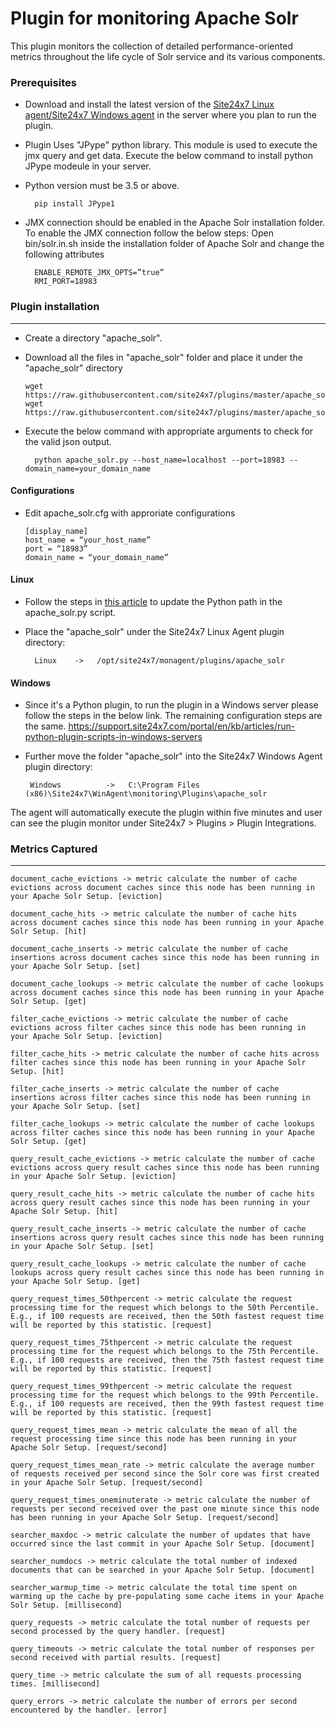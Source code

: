 Plugin for monitoring Apache Solr 
==============================================

This plugin monitors the collection of detailed performance-oriented metrics throughout the life cycle of Solr service and its various components.

### Prerequisites

- Download and install the latest version of the [Site24x7 Linux agent/Site24x7 Windows agent](https://www.site24x7.com/app/client#/admin/inventory/add-monitor) in the server where you plan to run the plugin. 

- Plugin Uses "JPype" python library. This module is used to execute the jmx query and get data. Execute the below command to install python JPype modeule in your server. 

- Python version must be 3.5 or above.

		pip install JPype1
		
- JMX connection should be enabled in the Apache Solr installation folder. To enable the JMX connection follow the below steps: Open bin/solr.in.sh inside the installation folder of Apache Solr and change the following attributes

		ENABLE_REMOTE_JMX_OPTS=”true”
		RMI_PORT=18983
		

### Plugin installation
---

- Create a directory "apache_solr".

- Download all the files in "apache_solr" folder and place it under the "apache_solr" directory

	  wget https://raw.githubusercontent.com/site24x7/plugins/master/apache_solr/apache_solr.py
	  wget https://raw.githubusercontent.com/site24x7/plugins/master/apache_solr/apache_solr.cfg
	

- Execute the below command with appropriate arguments to check for the valid json output.  

		python apache_solr.py --host_name=localhost --port=18983 --domain_name=your_domain_name

#### Configurations
- Edit apache_solr.cfg with approriate configurations

	```
	[display_name]
	host_name = “your_host_name”
	port = “18983”
	domain_name = “your_domain_name”
	```
#### Linux

- Follow the steps in [this article](https://support.site24x7.com/portal/en/kb/articles/updating-python-path-in-a-plugin-script-for-linux-servers) to update the Python path in the apache_solr.py script.

- Place the "apache_solr" under the Site24x7 Linux Agent plugin directory:

        Linux    ->   /opt/site24x7/monagent/plugins/apache_solr

#### Windows
- Since it's a Python plugin, to run the plugin in a Windows server please follow the steps in the below link. The remaining configuration steps are the same.
https://support.site24x7.com/portal/en/kb/articles/run-python-plugin-scripts-in-windows-servers
-  Further move the folder "apache_solr" into the  Site24x7 Windows Agent plugin directory:

        Windows          ->   C:\Program Files (x86)\Site24x7\WinAgent\monitoring\Plugins\apache_solr


The agent will automatically execute the plugin within five minutes and user can see the plugin monitor under Site24x7 > Plugins > Plugin Integrations.



### Metrics Captured
---
	document_cache_evictions -> metric calculate the number of cache evictions across document caches since this node has been running in your Apache Solr Setup. [eviction]

	document_cache_hits -> metric calculate the number of cache hits across document caches since this node has been running in your Apache Solr Setup. [hit]

	document_cache_inserts -> metric calculate the number of cache insertions across document caches since this node has been running in your Apache Solr Setup. [set]

	document_cache_lookups -> metric calculate the number of cache lookups across document caches since this node has been running in your Apache Solr Setup. [get]

	filter_cache_evictions -> metric calculate the number of cache evictions across filter caches since this node has been running in your Apache Solr Setup. [eviction]

	filter_cache_hits -> metric calculate the number of cache hits across filter caches since this node has been running in your Apache Solr Setup. [hit]

	filter_cache_inserts -> metric calculate the number of cache insertions across filter caches since this node has been running in your Apache Solr Setup. [set]

	filter_cache_lookups -> metric calculate the number of cache lookups across filter caches since this node has been running in your Apache Solr Setup. [get]

	query_result_cache_evictions -> metric calculate the number of cache evictions across query result caches since this node has been running in your Apache Solr Setup. [eviction]

	query_result_cache_hits -> metric calculate the number of cache hits across query result caches since this node has been running in your Apache Solr Setup. [hit]

	query_result_cache_inserts -> metric calculate the number of cache insertions across query result caches since this node has been running in your Apache Solr Setup. [set]

	query_result_cache_lookups -> metric calculate the number of cache lookups across query result caches since this node has been running in your Apache Solr Setup. [get]

	query_request_times_50thpercent -> metric calculate the request processing time for the request which belongs to the 50th Percentile. E.g., if 100 requests are received, then the 50th fastest request time will be reported by this statistic. [request]

	query_request_times_75thpercent -> metric calculate the request processing time for the request which belongs to the 75th Percentile. E.g., if 100 requests are received, then the 75th fastest request time will be reported by this statistic. [request]

	query_request_times_99thpercent -> metric calculate the request processing time for the request which belongs to the 99th Percentile. E.g., if 100 requests are received, then the 99th fastest request time will be reported by this statistic. [request]

	query_request_times_mean -> metric calculate the mean of all the request processing time since this node has been running in your Apache Solr Setup. [request/second]

	query_request_times_mean_rate -> metric calculate the average number of requests received per second since the Solr core was first created in your Apache Solr Setup. [request/second]

	query_request_times_oneminuterate -> metric calculate the number of requests per second received over the past one minute since this node has been running in your Apache Solr Setup. [request/second]
	
	searcher_maxdoc -> metric calculate the number of updates that have occurred since the last commit in your Apache Solr Setup. [document]

	searcher_numdocs -> metric calculate the total number of indexed documents that can be searched in your Apache Solr Setup. [document]

	searcher_warmup_time -> metric calculate the total time spent on warming up the cache by pre-populating some cache items in your Apache Solr Setup. [millisecond]
	
	query_requests -> metric calculate the total number of requests per second processed by the query handler. [request]
	
	query_timeouts -> metric calculate the total number of responses per second received with partial results. [request]
	
	query_time -> metric calculate the sum of all requests processing times. [millisecond]
	
	query_errors -> metric calculate the number of errors per second encountered by the handler. [error]
